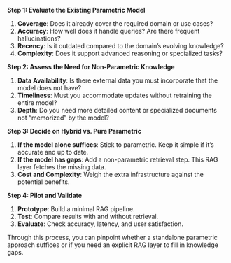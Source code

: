 **Step 1: Evaluate the Existing Parametric Model**  
1. **Coverage**: Does it already cover the required domain or use cases?  
2. **Accuracy**: How well does it handle queries? Are there frequent hallucinations?  
3. **Recency**: Is it outdated compared to the domain’s evolving knowledge?  
4. **Complexity**: Does it support advanced reasoning or specialized tasks?

**Step 2: Assess the Need for Non-Parametric Knowledge**  
1. **Data Availability**: Is there external data you must incorporate that the model does not have?  
2. **Timeliness**: Must you accommodate updates without retraining the entire model?  
3. **Depth**: Do you need more detailed content or specialized documents not “memorized” by the model?  

**Step 3: Decide on Hybrid vs. Pure Parametric**  
1. **If the model alone suffices**: Stick to parametric. Keep it simple if it’s accurate and up to date.  
2. **If the model has gaps**: Add a non-parametric retrieval step. This RAG layer fetches the missing data.  
3. **Cost and Complexity**: Weigh the extra infrastructure against the potential benefits.  

**Step 4: Pilot and Validate**  
1. **Prototype**: Build a minimal RAG pipeline.  
2. **Test**: Compare results with and without retrieval.  
3. **Evaluate**: Check accuracy, latency, and user satisfaction.  

Through this process, you can pinpoint whether a standalone parametric approach suffices or if you need an explicit RAG layer to fill in knowledge gaps.